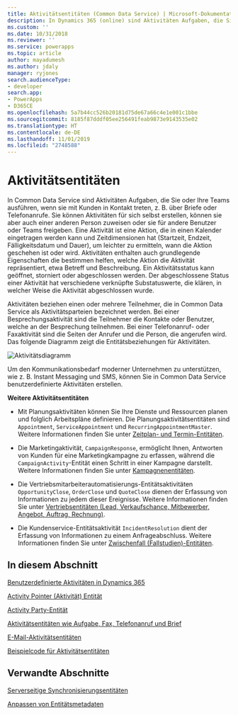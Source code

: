 ```yaml
---
title: Aktivitätsentitäten (Common Data Service) | Microsoft-Dokumentation
description: In Dynamics 365 (online) sind Aktivitäten Aufgaben, die Sie oder Ihre Teams ausführen, wenn sie mit Kunden in Kontakt treten, z. B. über Briefe oder Telefonanrufe.
ms.custom: ''
ms.date: 10/31/2018
ms.reviewer: ''
ms.service: powerapps
ms.topic: article
author: mayadumesh
ms.author: jdaly
manager: ryjones
search.audienceType:
- developer
search.app:
- PowerApps
- D365CE
ms.openlocfilehash: 5a7b44cc526b20181d75de67a66c4e1e001c1bbe
ms.sourcegitcommit: 8185f87dddf05ee256491feab9873e9143535e02
ms.translationtype: HT
ms.contentlocale: de-DE
ms.lasthandoff: 11/01/2019
ms.locfileid: "2748588"
---
```

# <a name="activity-entities"></a>Aktivitätsentitäten

In Common Data Service sind Aktivitäten Aufgaben, die Sie oder Ihre Teams ausführen, wenn sie mit Kunden in Kontakt treten, z. B. über Briefe oder Telefonanrufe. Sie können Aktivitäten für sich selbst erstellen, können sie aber auch einer anderen Person zuweisen oder sie für andere Benutzer oder Teams freigeben. Eine Aktivität ist eine Aktion, die in einen Kalender eingetragen werden kann und Zeitdimensionen hat (Startzeit, Endzeit, Fälligkeitsdatum und Dauer), um leichter zu ermitteln, wann die Aktion geschehen ist oder wird. Aktivitäten enthalten auch grundlegende Eigenschaften die bestimmen helfen, welche Aktion die Aktivität repräsentiert, etwa Betreff und Beschreibung. Ein Aktivitätsstatus kann geöffnet, storniert oder abgeschlossen werden. Der abgeschlossene Status einer Aktivität hat verschiedene verknüpfte Substatuswerte, die klären, in welcher Weise die Aktivität abgeschlossen wurde.  
  
 Aktivitäten beziehen einen oder mehrere Teilnehmer, die in Common Data Service als Aktivitätsparteien bezeichnet werden. Bei einer Besprechungsaktivität sind die Teilnehmer die Kontakte oder Benutzer, welche an der Besprechung teilnehmen. Bei einer Telefonanruf- oder Faxaktivität sind die Seiten der Anrufer und die Person, die angerufen wird. Das folgende Diagramm zeigt die Entitätsbeziehungen für Aktivitäten.  
  
 ![Aktivitätsdiagramm](media/entity-model-activity.gif "Aktivitätsdiagramm")  
  
 Um den Kommunikationsbedarf moderner Unternehmen zu unterstützen, wie z. B. Instant Messaging und SMS, können Sie in Common Data Service benutzerdefinierte Aktivitäten erstellen.  
  
 **Weitere Aktivitätsentitäten**  
  
-   Mit Planungsaktivitäten können Sie Ihre Dienste und Ressourcen planen und folglich Arbeitspläne definieren. Die Planungsaktivitätsentitäten sind `Appointment`, `ServiceAppointment` und `RecurringAppointmentMaster`. Weitere Informationen finden Sie unter [Zeitplan- und Termin-Entitäten](/dynamics365/customer-engagement/developer/schedule-appointment-entities).  
  
-   Die Marketingaktivität, `CampaignResponse`, ermöglicht Ihnen, Antworten von Kunden für eine Marketingkampagne zu erfassen, während die `CampaignActivity`-Entität einen Schritt in einer Kampagne darstellt. Weitere Informationen finden Sie unter [Kampagnenentitäten](/dynamics365/customer-engagement/developer/campaign-entities).  
  
-   Die Vertriebsmitarbeiterautomatisierungs-Entitätsaktivitäten `OpportunityClose`, `OrderClose` und `QuoteClose` dienen der Erfassung von Informationen zu jedem dieser Ereignisse. Weitere Informationen finden Sie unter [Vertriebsentitäten (Lead, Verkaufschance, Mitbewerber, Angebot, Auftrag, Rechnung)](/dynamics365/customer-engagement/developer/sales-entities-lead-opportunity-competitor-quote-order-invoice).  
  
-   Die Kundenservice-Entitätsaktivität `IncidentResolution` dient der Erfassung von Informationen zu einem Anfrageabschluss. Weitere Informationen finden Sie unter [Zwischenfall (Fallstudien)-Entitäten](/dynamics365/customer-engagement/developer/incident-case-entities).  
  
## <a name="in-this-section"></a>In diesem Abschnitt  
 [Benutzerdefinierte Aktivitäten in Dynamics 365](custom-activities.md)  
  
 [Activity Pointer (Aktivität) Entität](activitypointer-activity-entity.md)  
  
 [Activity Party-Entität](activityparty-entity.md)  
  
 [Aktivitätsentitäten wie Aufgabe, Fax, Telefonanruf und Brief](task-fax-phone-call-letter-activity-entities.md)  
  
 [E-Mail-Aktivitätsentitäten](email-activity-entities.md)  
  
 [Beispielcode für Aktivitätsentitäten](/dynamics365/customer-engagement/developer/sample-code-activity-entities)  
  
## <a name="related-sections"></a>Verwandte Abschnitte  
   
 [Serverseitige Synchronisierungsentitäten](server-side-synchronization-entities.md)  
  
 [Anpassen von Entitätsmetadaten](customize-entity-metadata.md)
